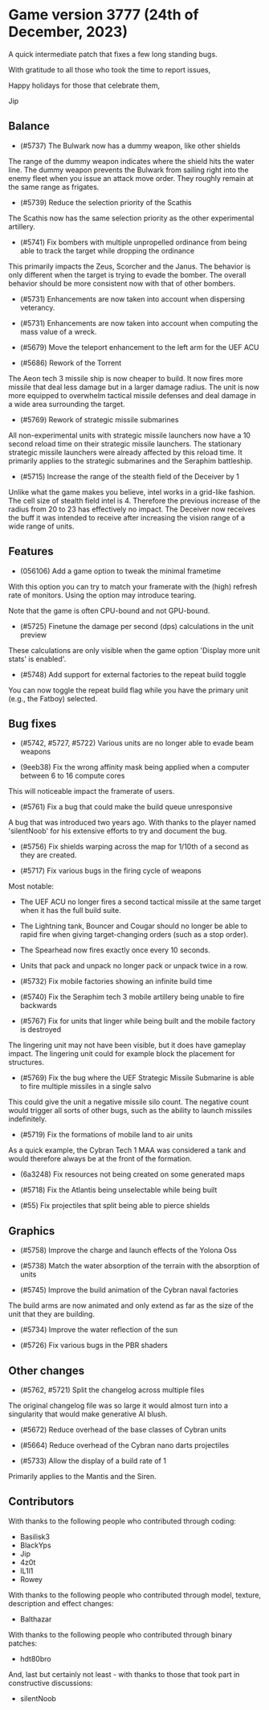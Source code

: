 # Game version 3777 (24th of December, 2023)

A quick intermediate patch that fixes a few long standing bugs. 

With gratitude to all those who took the time to report issues,

Happy holidays for those that celebrate them,

Jip

## Balance

- (#5737) The Bulwark now has a dummy weapon, like other shields

The range of the dummy weapon indicates where the shield hits the water line. The dummy weapon prevents the Bulwark from sailing right into the enemy fleet when you issue an attack move order. They roughly remain at the same range as frigates.

- (#5739) Reduce the selection priority of the Scathis

The Scathis now has the same selection priority as the other experimental artillery.

- (#5741) Fix bombers with multiple unpropelled ordinance from being able to track the target while dropping the ordinance

This primarily impacts the Zeus, Scorcher and the Janus. The behavior is only different when the target is trying to evade the bomber. The overall behavior should be more consistent now with that of other bombers.

- (#5731) Enhancements are now taken into account when dispersing veterancy.
- (#5731) Enhancements are now taken into account when computing the mass value of a wreck.

- (#5679) Move the teleport enhancement to the left arm for the UEF ACU

- (#5686) Rework of the Torrent

The Aeon tech 3 missile ship is now cheaper to build. It now fires more missile that deal less damage but in a larger damage radius. The unit is now more equipped to overwhelm tactical missile defenses and deal damage in a wide area surrounding the target.

- (#5769) Rework of strategic missile submarines

All non-experimental units with strategic missile launchers now have a 10 second reload time on their strategic missile launchers. The stationary strategic missile launchers were already affected by this reload time. It primarily applies to the strategic submarines and the Seraphim battleship.

- (#5715) Increase the range of the stealth field of the Deceiver by 1

Unlike what the game makes you believe, intel works in a grid-like fashion. The cell size of stealth field intel is 4. Therefore the previous increase of the radius from 20 to 23 has effectively no impact. The Deceiver now receives the buff it was intended to receive after increasing the vision range of a wide range of units.

## Features

- (056106) Add a game option to tweak the minimal frametime

With this option you can try to match your framerate with the (high) refresh rate of monitors. Using the option may introduce tearing.

Note that the game is often CPU-bound and not GPU-bound.

- (#5725) Finetune the damage per second (dps) calculations in the unit preview

These calculations are only visible when the game option 'Display more unit stats' is enabled'.

- (#5748) Add support for external factories to the repeat build toggle

You can now toggle the repeat build flag while you have the primary unit (e.g., the Fatboy) selected.

## Bug fixes

- (#5742, #5727, #5722) Various units are no longer able to evade beam weapons

- (9eeb38) Fix the wrong affinity mask being applied when a computer between 6 to 16 compute cores

This will noticeable impact the framerate of users.

- (#5761) Fix a bug that could make the build queue unresponsive

A bug that was introduced two years ago. With thanks to the player named 'silentNoob' for his extensive efforts to try and document the bug.

- (#5756) Fix shields warping across the map for 1/10th of a second as they are created.

- (#5717) Fix various bugs in the firing cycle of weapons

Most notable:

- The UEF ACU no longer fires a second tactical missile at the same target when it has the full build suite.
- The Lightning tank, Bouncer and Cougar should no longer be able to rapid fire when giving target-changing orders (such as a stop order).
- The Spearhead now fires exactly once every 10 seconds.
- Units that pack and unpack no longer pack or unpack twice in a row.

- (#5732) Fix mobile factories showing an infinite build time

- (#5740) Fix the Seraphim tech 3 mobile artillery being unable to fire backwards

- (#5767) Fix for units that linger while being built and the mobile factory is destroyed

The lingering unit may not have been visible, but it does have gameplay impact. The lingering unit could for example block the placement for structures.

- (#5769) Fix the bug where the UEF Strategic Missile Submarine is able to fire multiple missiles in a single salvo

This could give the unit a negative missile silo count. The negative count would trigger all sorts of other bugs, such as the ability to launch missiles indefinitely.

- (#5719) Fix the formations of mobile land to air units

As a quick example, the Cybran Tech 1 MAA was considered a tank and would therefore always be at the front of the formation.

- (6a3248) Fix resources not being created on some generated maps

- (#5718) Fix the Atlantis being unselectable while being built

- (#55) Fix projectiles that split being able to pierce shields

## Graphics

- (#5758) Improve the charge and launch effects of the Yolona Oss

- (#5738) Match the water absorption of the terrain with the absorption of units

- (#5745) Improve the build animation of the Cybran naval factories

The build arms are now animated and only extend as far as the size of the unit that they are building.

- (#5734) Improve the water reflection of the sun

- (#5726) Fix various bugs in the PBR shaders

## Other changes

- (#5762, #5721) Split the changelog across multiple files

The original changelog file was so large it would almost turn into a singularity that would make generative AI blush.

- (#5672) Reduce overhead of the base classes of Cybran units

- (#5664) Reduce overhead of the Cybran nano darts projectiles

- (#5733) Allow the display of a build rate of 1

Primarily applies to the Mantis and the Siren.

## Contributors

With thanks to the following people who contributed through coding:

- Basilisk3
- BlackYps
- Jip
- 4z0t
- lL1l1
- Rowey

With thanks to the following people who contributed through model, texture, description and effect changes:

- Balthazar

With thanks to the following people who contributed through binary patches:

- hdt80bro

And, last but certainly not least - with thanks to those that took part in constructive discussions:

- silentNoob
